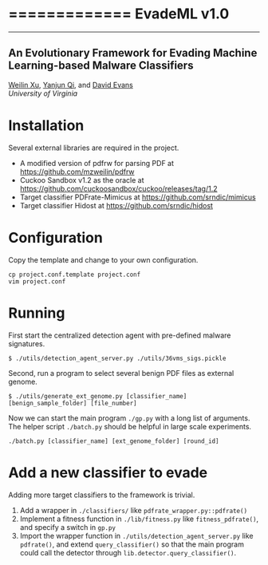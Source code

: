 =============
EvadeML v1.0
=============

------------
An Evolutionary Framework for Evading Machine Learning-based Malware Classifiers
------------

[Weilin Xu](https://github.com/mzweilin), [Yanjun Qi](http://www.cs.virginia.edu/yanjun/), and [David Evans](http://www.cs.virginia.edu/evans/)  
_University of Virginia_

# Installation

Several external libraries are required in the project.

* A modified version of pdfrw for parsing PDF at https://github.com/mzweilin/pdfrw
* Cuckoo Sandbox v1.2 as the oracle at https://github.com/cuckoosandbox/cuckoo/releases/tag/1.2
* Target classifier PDFrate-Mimicus at https://github.com/srndic/mimicus
* Target classifier Hidost at https://github.com/srndic/hidost

# Configuration

Copy the template and change to your own configuration.

```
cp project.conf.template project.conf
vim project.conf
```

# Running


First start the centralized detection agent with pre-defined malware signatures.
```
$ ./utils/detection_agent_server.py ./utils/36vms_sigs.pickle
```

Second, run a program to select several benign PDF files as external genome.
```
$ ./utils/generate_ext_genome.py [classifier_name] [benign_sample_folder] [file_number]
```

Now we can start the main program `./gp.py` with a long list of arguments. The helper script `./batch.py` should be helpful in large scale experiments.
```
./batch.py [classifier_name] [ext_genome_folder] [round_id]
```


# Add a new classifier to evade

Adding more target classifiers to the framework is trivial.

1. Add a wrapper in `./classifiers/` like `pdfrate_wrapper.py::pdfrate()`
2. Implement a fitness function in `./lib/fitness.py` like `fitness_pdfrate()`, and specify a switch in `gp.py`
3. Import the wrapper function in `./utils/detection_agent_server.py` like `pdfrate()`, and extend `query_classifier()` so that the main program could call the detector through `lib.detector.query_classifier()`.
